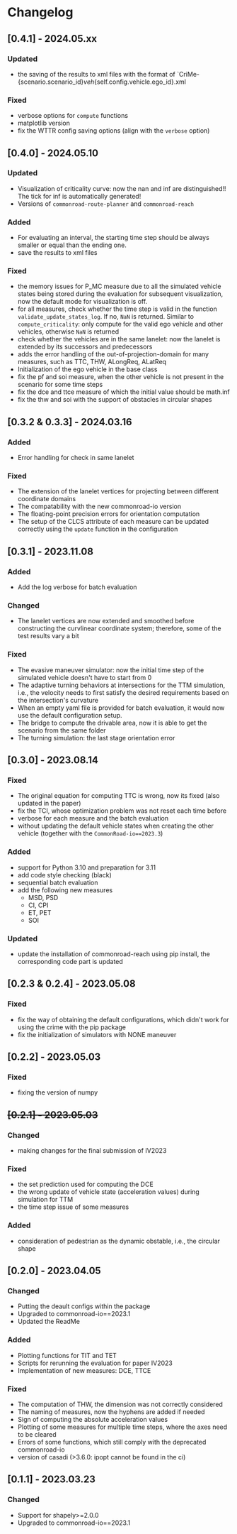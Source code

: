# Changelog
## [0.4.1] - 2024.05.xx
### Updated
- the saving of the results to xml files with the format of `CriMe-{scenario.scenario_id}_veh_{self.config.vehicle.ego_id}.xml
### Fixed
- verbose options for `compute` functions
- matplotlib version
- fix the WTTR config saving options (align with the `verbose` option)
## [0.4.0] - 2024.05.10
### Updated
- Visualization of criticality curve: now the nan and inf are distinguished!! The tick for inf is automatically generated!
- Versions of `commonroad-route-planner` and `commonroad-reach`
### Added
- For evaluating an interval, the starting time step should be always smaller or equal than the ending one.
- save the results to xml files
### Fixed
- the memory issues for P_MC measure due to all the simulated vehicle states being stored during the evaluation for subsequent visualization, now the default mode for visualization is off.
- for all measures, check whether the time step is valid in the function `validate_update_states_log`. If no, `NaN` is returned. Similar to `compute_criticality`: only compute for the valid ego vehicle and other vehicles, otherwise `NaN` is returned
- check whether the vehicles are in the same lanelet: now the lanelet is extended by its successors and predecessors
- adds the error handling of the out-of-projection-domain for many measures, such as TTC, THW, ALongReq, ALatReq
- Initialization of the ego vehicle in the base class
- fix the pf and soi measure, when the other vehicle is not present in the scenario for some time steps
- fix the dce and ttce measure of which the initial value should be math.inf
- fix the thw and soi with the support of obstacles in circular shapes
## [0.3.2 & 0.3.3] - 2024.03.16
### Added
- Error handling for check in same lanelet
### Fixed
- The extension of the lanelet vertices for projecting between different coordinate domains
- The compatability with the new commonroad-io version
- The floating-point precision errors for orientation computation
- The setup of the CLCS attribute of each measure can be updated correctly using the `update` function in the configuration
## [0.3.1] - 2023.11.08
### Added
- Add the log verbose for batch evaluation
### Changed
- The lanelet vertices are now extended and smoothed before constructing the curvlinear coordinate system; therefore, some of the test results vary a bit
### Fixed
- The evasive maneuver simulator: now the initial time step of the simulated vehicle doesn't have to start from 0
- The adaptive turning behaviors at intersections for the TTM simulation, i.e., the velocity needs to first satisfy the desired requirements based on the intersection's curvature
- When an empty yaml file is provided for batch evaluation, it would now use the default configuration setup.
- The bridge to compute the drivable area, now it is able to get the scenario from the same folder
- The turning simulation: the last stage orientation error
## [0.3.0] - 2023.08.14
### Fixed
- The original equation for computing TTC is wrong, now its fixed (also updated in the paper)
- fix the TCI, whose optimization problem was not reset each time before
- verbose for each measure and the batch evaluation
- without updating the default vehicle states when creating the other vehicle (together with the `CommonRoad-io==2023.3`)
### Added
- support for Python 3.10 and preparation for 3.11
- add code style checking (black)
- sequential batch evaluation
- add the following new measures
  - MSD, PSD
  - CI, CPI
  - ET, PET
  - SOI
### Updated
- update the installation of commonroad-reach using pip install, the corresponding code part is updated
## [0.2.3 & 0.2.4] - 2023.05.08
### Fixed
- fix the way of obtaining the default configurations, which didn't work for using the crime with the pip package
- fix the initialization of simulators with NONE maneuver
## [0.2.2] - 2023.05.03
### Fixed
- fixing the version of numpy
## ~~[0.2.1] - 2023.05.03~~
### Changed
- making changes for the final submission of IV2023
### Fixed
- the set prediction used for computing the DCE
- the wrong update of vehicle state (acceleration values) during simulation for TTM 
- the time step issue of some measures
### Added
- consideration of pedestrian as the dynamic obstable, i.e., the circular shape
## [0.2.0] - 2023.04.05
### Changed
- Putting the deault configs within the package
- Upgraded to commonroad-io==2023.1
- Updated the ReadMe
### Added
- Plotting functions for TIT and TET
- Scripts for rerunning the evaluation for paper IV2023
- Implementation of new measures: DCE, TTCE
### Fixed
- The computation of THW, the dimension was not correctly considered
- The naming of measures, now the hyphens are added if needed
- Sign of computing the absolute acceleration values
- Plotting of some measures for multiple time steps, where the axes need to be cleared
- Errors of some functions, which still comply with the deprecated commonroad-io
- version of casadi (>3.6.0: ipopt cannot be found in the ci)

## [0.1.1] - 2023.03.23
### Changed
- Support for shapely>=2.0.0
- Upgraded to commonroad-io==2023.1

